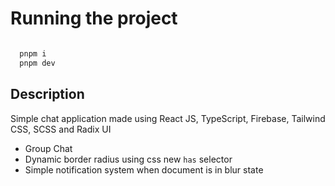 
# Running the project

```bash

  pnpm i
  pnpm dev

```

## Description

Simple chat application made using React JS, TypeScript, Firebase, Tailwind CSS, SCSS and Radix UI

- Group Chat
- Dynamic border radius using css new `has` selector
- Simple notification system when document is in blur state

